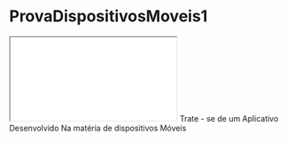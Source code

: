 # ProvaDispositivosMoveis1
<iframe src="[https://www.youtube.com/embed/9P15WoXIzV4](https://dms.licdn.com/playlist/vid/D4E05AQFFNz35-3shxA/feedshare-ambry-analyzed_servable_progressive_video/0/1695336526165?e=1701216000&v=beta&t=ceaapjoBU4fb9Ti-DXMJL0osP2lSCt58A8yv8VejsmQ)https://dms.licdn.com/playlist/vid/D4E05AQFFNz35-3shxA/feedshare-ambry-analyzed_servable_progressive_video/0/1695336526165?e=1701216000&v=beta&t=ceaapjoBU4fb9Ti-DXMJL0osP2lSCt58A8yv8VejsmQ" allowfullscreen></iframe>
Trate - se de um Aplicativo Desenvolvido Na matéria de dispositivos Móveis
